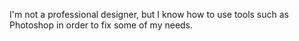  I'm not a professional designer, but I know how to use tools such as Photoshop in order to fix some of my needs. 